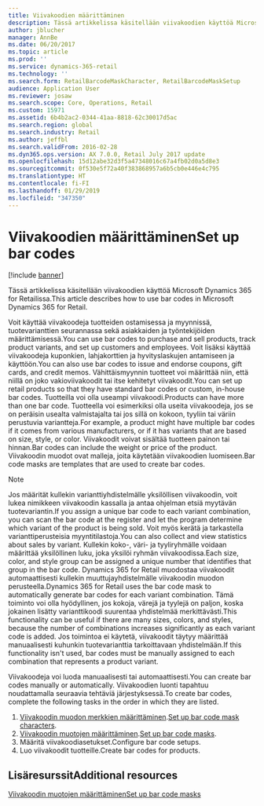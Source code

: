 ```yaml
---
title: Viivakoodien määrittäminen
description: Tässä artikkelissa käsitellään viivakoodien käyttöä Microsoft Dynamics 365 for Retailissa.
author: jblucher
manager: AnnBe
ms.date: 06/20/2017
ms.topic: article
ms.prod: ''
ms.service: dynamics-365-retail
ms.technology: ''
ms.search.form: RetailBarcodeMaskCharacter, RetailBarcodeMaskSetup
audience: Application User
ms.reviewer: josaw
ms.search.scope: Core, Operations, Retail
ms.custom: 15971
ms.assetid: 6b4b2ac2-0344-41aa-8818-62c30017d5ac
ms.search.region: global
ms.search.industry: Retail
ms.author: jeffbl
ms.search.validFrom: 2016-02-28
ms.dyn365.ops.version: AX 7.0.0, Retail July 2017 update
ms.openlocfilehash: 15d12abe32d3f5a47348016c67a4fb02d0a5d8e3
ms.sourcegitcommit: 0f530e5f72a40f383868957a6b5cb0e446e4c795
ms.translationtype: HT
ms.contentlocale: fi-FI
ms.lasthandoff: 01/29/2019
ms.locfileid: "347350"
---
```

# <a name="set-up-bar-codes"></a><span data-ttu-id="ba95c-103">Viivakoodien määrittäminen</span><span class="sxs-lookup"><span data-stu-id="ba95c-103">Set up bar codes</span></span>

[!include [banner](includes/banner.md)]

<span data-ttu-id="ba95c-104">Tässä artikkelissa käsitellään viivakoodien käyttöä Microsoft Dynamics 365 for Retailissa.</span><span class="sxs-lookup"><span data-stu-id="ba95c-104">This article describes how to use bar codes in Microsoft Dynamics 365 for Retail.</span></span>

<span data-ttu-id="ba95c-105">Voit käyttää viivakoodeja tuotteiden ostamisessa ja myynnissä, tuotevarianttien seurannassa sekä asiakkaiden ja työntekijöiden määrittämisessä.</span><span class="sxs-lookup"><span data-stu-id="ba95c-105">You can use bar codes to purchase and sell products, track product variants, and set up customers and employees.</span></span> <span data-ttu-id="ba95c-106">Voit lisäksi käyttää viivakoodeja kuponkien, lahjakorttien ja hyvityslaskujen antamiseen ja käyttöön.</span><span class="sxs-lookup"><span data-stu-id="ba95c-106">You can also use bar codes to issue and endorse coupons, gift cards, and credit memos.</span></span> <span data-ttu-id="ba95c-107">Vähittäismyynnin tuotteet voi määrittää niin, että niillä on joko vakioviivakoodit tai itse kehitetyt viivakoodit.</span><span class="sxs-lookup"><span data-stu-id="ba95c-107">You can set up retail products so that they have standard bar codes or custom, in-house bar codes.</span></span> <span data-ttu-id="ba95c-108">Tuotteilla voi olla useampi viivakoodi.</span><span class="sxs-lookup"><span data-stu-id="ba95c-108">Products can have more than one bar code.</span></span> <span data-ttu-id="ba95c-109">Tuotteella voi esimerkiksi olla useita viivakoodeja, jos se on peräisin usealta valmistajalta tai jos sillä on kokoon, tyyliin tai väriin perustuvia variantteja.</span><span class="sxs-lookup"><span data-stu-id="ba95c-109">For example, a product might have multiple bar codes if it comes from various manufacturers, or if it has variants that are based on size, style, or color.</span></span> <span data-ttu-id="ba95c-110">Viivakoodit voivat sisältää tuotteen painon tai hinnan.</span><span class="sxs-lookup"><span data-stu-id="ba95c-110">Bar codes can include the weight or price of the product.</span></span> <span data-ttu-id="ba95c-111">Viivakoodin muodot ovat malleja, joita käytetään viivakoodien luomiseen.</span><span class="sxs-lookup"><span data-stu-id="ba95c-111">Bar code masks are templates that are used to create bar codes.</span></span>

> [!NOTE]
> <span data-ttu-id="ba95c-112">Jos määrität kullekin varianttiyhdistelmälle yksilöllisen viivakoodin, voit lukea nimikkeen viivakoodin kassalla ja antaa ohjelman etsiä myytävän tuotevariantin.</span><span class="sxs-lookup"><span data-stu-id="ba95c-112">If you assign a unique bar code to each variant combination, you can scan the bar code at the register and let the program determine which variant of the product is being sold.</span></span> <span data-ttu-id="ba95c-113">Voit myös kerätä ja tarkastella varianttiperusteisia myyntitilastoja.</span><span class="sxs-lookup"><span data-stu-id="ba95c-113">You can also collect and view statistics about sales by variant.</span></span> <span data-ttu-id="ba95c-114">Kullekin koko-, väri- ja tyyliryhmälle voidaan määrittää yksilöllinen luku, joka yksilöi ryhmän viivakoodissa.</span><span class="sxs-lookup"><span data-stu-id="ba95c-114">Each size, color, and style group can be assigned a unique number that identifies that group in the bar code.</span></span> <span data-ttu-id="ba95c-115">Dynamics 365 for Retail muodostaa viivakoodit automaattisesti kullekin muuttujayhdistelmälle viivakoodin muodon perusteella.</span><span class="sxs-lookup"><span data-stu-id="ba95c-115">Dynamics 365 for Retail uses the bar code mask to automatically generate bar codes for each variant combination.</span></span> <span data-ttu-id="ba95c-116">Tämä toiminto voi olla hyödyllinen, jos kokoja, värejä ja tyylejä on paljon, koska jokainen lisätty varianttikoodi suurentaa yhdistelmää merkittävästi.</span><span class="sxs-lookup"><span data-stu-id="ba95c-116">This functionality can be useful if there are many sizes, colors, and styles, because the number of combinations increases significantly as each variant code is added.</span></span> <span data-ttu-id="ba95c-117">Jos toimintoa ei käytetä, viivakoodit täytyy määrittää manuaalisesti kuhunkin tuotevarianttia tarkoittavaan yhdistelmään.</span><span class="sxs-lookup"><span data-stu-id="ba95c-117">If this functionality isn't used, bar codes must be manually assigned to each combination that represents a product variant.</span></span>

<span data-ttu-id="ba95c-118">Viivakoodeja voi luoda manuaalisesti tai automaattisesti.</span><span class="sxs-lookup"><span data-stu-id="ba95c-118">You can create bar codes manually or automatically.</span></span> <span data-ttu-id="ba95c-119">Viivakoodien luonti tapahtuu noudattamalla seuraavia tehtäviä järjestyksessä.</span><span class="sxs-lookup"><span data-stu-id="ba95c-119">To create bar codes, complete the following tasks in the order in which they are listed.</span></span>

1. <span data-ttu-id="ba95c-120">[Viivakoodin muodon merkkien määrittäminen](set-up-bar-code-masks.md).</span><span class="sxs-lookup"><span data-stu-id="ba95c-120">[Set up bar code mask characters](set-up-bar-code-masks.md).</span></span>
2. <span data-ttu-id="ba95c-121">[Viivakoodin muotojen määrittäminen](set-up-bar-code-masks.md).</span><span class="sxs-lookup"><span data-stu-id="ba95c-121">[Set up bar code masks](set-up-bar-code-masks.md).</span></span>
3. <span data-ttu-id="ba95c-122">Määritä viivakoodiasetukset.</span><span class="sxs-lookup"><span data-stu-id="ba95c-122">Configure bar code setups.</span></span>
4. <span data-ttu-id="ba95c-123">Luo viivakoodit tuotteille.</span><span class="sxs-lookup"><span data-stu-id="ba95c-123">Create bar codes for products.</span></span>

## <a name="additional-resources"></a><span data-ttu-id="ba95c-124">Lisäresurssit</span><span class="sxs-lookup"><span data-stu-id="ba95c-124">Additional resources</span></span>

[<span data-ttu-id="ba95c-125">Viivakoodin muotojen määrittäminen</span><span class="sxs-lookup"><span data-stu-id="ba95c-125">Set up bar code masks</span></span>](set-up-bar-code-masks.md)
